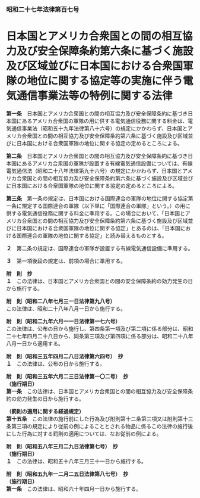 ### 昭和二十七年法律第百七号  
# 日本国とアメリカ合衆国との間の相互協力及び安全保障条約第六条に基づく施設及び区域並びに日本国における合衆国軍隊の地位に関する協定等の実施に伴う電気通信事業法等の特例に関する法律  
  
**第一条**　日本国とアメリカ合衆国との間の相互協力及び安全保障条約に基づき日本国にあるアメリカ合衆国の軍隊の用に供する電気通信役務に関する料金は、電気通信事業法（昭和五十九年法律第八十六号）の規定にかかわらず、日本国とアメリカ合衆国との間の相互協力及び安全保障条約第六条に基づく施設及び区域並びに日本国における合衆国軍隊の地位に関する協定の定めるところによる。  
  
**第二条**　日本国とアメリカ合衆国との間の相互協力及び安全保障条約に基づき日本国にあるアメリカ合衆国の軍隊が設置する有線電気通信設備については、有線電気通信法（昭和二十八年法律第九十六号）の規定にかかわらず、日本国とアメリカ合衆国との間の相互協力及び安全保障条約第六条に基づく施設及び区域並びに日本国における合衆国軍隊の地位に関する協定の定めるところによる。  
  
**第三条**　第一条の規定は、日本国における国際連合の軍隊の地位に関する協定第一条に規定する国際連合の軍隊（以下単に「国際連合の軍隊」という。）の用に供する電気通信役務に関する料金に準用する。この場合において、「日本国とアメリカ合衆国との間の相互協力及び安全保障条約第六条に基づく施設及び区域並びに日本国における合衆国軍隊の地位に関する協定」とあるのは、「日本国における国際連合の軍隊の地位に関する協定」と読み替えるものとする。  
  
**２**　第二条の規定は、国際連合の軍隊が設置する有線電気通信設備に準用する。  
  
**３**　第一項後段の規定は、前項の場合に準用する。  
  
**附　則　抄**  
**１**　この法律は、日本国とアメリカ合衆国との間の安全保障条約の効力発生の日から施行する。  
  
**附　則（昭和二八年七月三一日法律第九八号）**  
この法律は、昭和二十八年八月一日から施行する。  
  
**附　則（昭和二九年六月一一日法律第一七六号）**  
この法律は、公布の日から施行し、第四条第一項及び第二項に係る部分は、昭和二十七年四月二十八日から、同条第三項及び第四項に係る部分は、昭和二十八年八月一日から適用する。  
  
**附　則（昭和三五年四月二八日法律第六四号）　抄**  
**１**　この法律は、公布の日から施行する。  
  
**附　則（昭和三五年六月二三日法律第一〇二号）　抄**  
**（施行期日）**  
**第一条**　この法律は、日本国とアメリカ合衆国との間の相互協力及び安全保障条約の効力発生の日から施行する。  
  
**（罰則の適用に関する経過規定）**  
**第十五条**　この法律の施行前にした行為及び附則第十二条第三項又は附則第十三条第三項の規定により従前の例によることとされる物品に係るこの法律の施行後にした行為に対する罰則の適用については、なお従前の例による。  
  
**附　則（昭和五八年三月二九日法律第七号）　抄**  
**（施行期日）**  
**１**　この法律は、昭和五十八年三月三十一日から施行する。  
  
**附　則（昭和五九年一二月二五日法律第八七号）　抄**  
**（施行期日）**  
**第一条**　この法律は、昭和六十年四月一日から施行する。  
  
